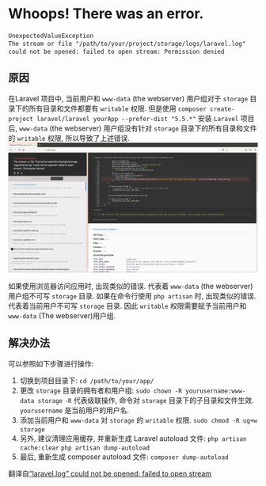 # Whoops! There was an error.

```
UnexpectedValueException
The stream or file "/path/to/your/project/storage/logs/laravel.log" could not be opened: failed to open stream: Permission denied
```

## 原因

在Laravel 项目中, 当前用户和 `www-data` (the webserver) 用户组对于 `storage` 目录下的所有目录和文件都要有 `writable` 权限. 但是使用 `composer create-project laravel/laravel yourApp --prefer-dist "5.5.*"` 安装 `Laravel` 项目后, `www-data` (the webserver) 用户组没有针对 `storage` 目录下的所有目录和文件的 `writable` 权限, 所以导致了上述错误. ![Laravel-error.png](/img/Laravel-error.png)

如果使用浏览器访问应用时, 出现类似的错误. 代表着 `www-data` (the webserver) 用户组不可写 `storage` 目录. 如果在命令行使用 `php artisan` 时, 出现类似的错误. 代表着当前用户不可写 `storage` 目录. 因此 `writable` 权限需要赋予当前用户和 `www-data` (The webserver)用户组.

## 解决办法

可以参照如下步骤进行操作:
1. 切换到项目目录下:
 `cd /path/to/your/app/`
2. 更改 `storage` 目录的拥有者和用户组:
 `sudo chown -R yourusername:www-data storage`
 `-R` 代表级联操作, 命令对 `storage` 目录下的子目录和文件生效.
 `yourusername` 是当前用户的用户名.
3. 添加当前用户和 `www-data` 对 `storage` 的 `writable` 权限.
 `sudo chmod -R ug+w storage`
4. 另外, 建议清理应用缓存, 并重新生成 Laravel autoload 文件:
 `php artisan cache:clear`
 `php artisan dump-autoload`
5. 最后, 重新生成 composer autoload 文件:
 `composer dump-autoload`

翻译自[“laravel.log” could not be opened: failed to open stream](https://stackoverflow.com/questions/24055056/laravel-log-could-not-be-opened-failed-to-open-stream)

